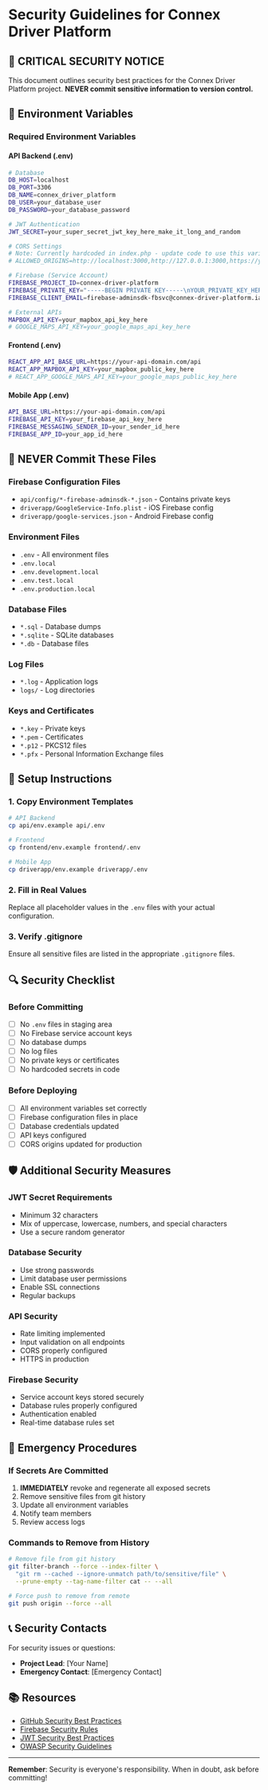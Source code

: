 # Security Guidelines for Connex Driver Platform

## 🚨 CRITICAL SECURITY NOTICE

This document outlines security best practices for the Connex Driver Platform project. **NEVER commit sensitive information to version control.**

## 🔐 Environment Variables

### Required Environment Variables

#### API Backend (.env)
```bash
# Database
DB_HOST=localhost
DB_PORT=3306
DB_NAME=connex_driver_platform
DB_USER=your_database_user
DB_PASSWORD=your_database_password

# JWT Authentication
JWT_SECRET=your_super_secret_jwt_key_here_make_it_long_and_random

# CORS Settings
# Note: Currently hardcoded in index.php - update code to use this variable
# ALLOWED_ORIGINS=http://localhost:3000,http://127.0.0.1:3000,https://your-domain.com

# Firebase (Service Account)
FIREBASE_PROJECT_ID=connex-driver-platform
FIREBASE_PRIVATE_KEY="-----BEGIN PRIVATE KEY-----\nYOUR_PRIVATE_KEY_HERE\n-----END PRIVATE KEY-----\n"
FIREBASE_CLIENT_EMAIL=firebase-adminsdk-fbsvc@connex-driver-platform.iam.gserviceaccount.com

# External APIs
MAPBOX_API_KEY=your_mapbox_api_key_here
# GOOGLE_MAPS_API_KEY=your_google_maps_api_key_here
```

#### Frontend (.env)
```bash
REACT_APP_API_BASE_URL=https://your-api-domain.com/api
REACT_APP_MAPBOX_API_KEY=your_mapbox_public_key_here
# REACT_APP_GOOGLE_MAPS_API_KEY=your_google_maps_public_key_here
```

#### Mobile App (.env)
```bash
API_BASE_URL=https://your-api-domain.com/api
FIREBASE_API_KEY=your_firebase_api_key_here
FIREBASE_MESSAGING_SENDER_ID=your_sender_id_here
FIREBASE_APP_ID=your_app_id_here
```

## 🚫 NEVER Commit These Files

### Firebase Configuration Files
- `api/config/*-firebase-adminsdk-*.json` - Contains private keys
- `driverapp/GoogleService-Info.plist` - iOS Firebase config
- `driverapp/google-services.json` - Android Firebase config

### Environment Files
- `.env` - All environment files
- `.env.local`
- `.env.development.local`
- `.env.test.local`
- `.env.production.local`

### Database Files
- `*.sql` - Database dumps
- `*.sqlite` - SQLite databases
- `*.db` - Database files

### Log Files
- `*.log` - Application logs
- `logs/` - Log directories

### Keys and Certificates
- `*.key` - Private keys
- `*.pem` - Certificates
- `*.p12` - PKCS12 files
- `*.pfx` - Personal Information Exchange files

## 🔧 Setup Instructions

### 1. Copy Environment Templates
```bash
# API Backend
cp api/env.example api/.env

# Frontend
cp frontend/env.example frontend/.env

# Mobile App
cp driverapp/env.example driverapp/.env
```

### 2. Fill in Real Values
Replace all placeholder values in the `.env` files with your actual configuration.

### 3. Verify .gitignore
Ensure all sensitive files are listed in the appropriate `.gitignore` files.

## 🔍 Security Checklist

### Before Committing
- [ ] No `.env` files in staging area
- [ ] No Firebase service account keys
- [ ] No database dumps
- [ ] No log files
- [ ] No private keys or certificates
- [ ] No hardcoded secrets in code

### Before Deploying
- [ ] All environment variables set correctly
- [ ] Firebase configuration files in place
- [ ] Database credentials updated
- [ ] API keys configured
- [ ] CORS origins updated for production

## 🛡️ Additional Security Measures

### JWT Secret Requirements
- Minimum 32 characters
- Mix of uppercase, lowercase, numbers, and special characters
- Use a secure random generator

### Database Security
- Use strong passwords
- Limit database user permissions
- Enable SSL connections
- Regular backups

### API Security
- Rate limiting implemented
- Input validation on all endpoints
- CORS properly configured
- HTTPS in production

### Firebase Security
- Service account keys stored securely
- Database rules properly configured
- Authentication enabled
- Real-time database rules set

## 🚨 Emergency Procedures

### If Secrets Are Committed
1. **IMMEDIATELY** revoke and regenerate all exposed secrets
2. Remove sensitive files from git history
3. Update all environment variables
4. Notify team members
5. Review access logs

### Commands to Remove from History
```bash
# Remove file from git history
git filter-branch --force --index-filter \
  "git rm --cached --ignore-unmatch path/to/sensitive/file" \
  --prune-empty --tag-name-filter cat -- --all

# Force push to remove from remote
git push origin --force --all
```

## 📞 Security Contacts

For security issues or questions:
- **Project Lead**: [Your Name]
- **Emergency Contact**: [Emergency Contact]

## 📚 Resources

- [GitHub Security Best Practices](https://docs.github.com/en/actions/security-guides/encrypted-secrets)
- [Firebase Security Rules](https://firebase.google.com/docs/rules)
- [JWT Security Best Practices](https://auth0.com/blog/a-look-at-the-latest-draft-for-jwt-bcp/)
- [OWASP Security Guidelines](https://owasp.org/www-project-top-ten/)

---

**Remember**: Security is everyone's responsibility. When in doubt, ask before committing! 